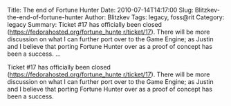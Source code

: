 Title: The end of Fortune Hunter
Date: 2010-07-14T14:17:00
Slug: Blitzkev-the-end-of-fortune-hunter
Author: Blitzkev
Tags: legacy, foss@rit
Category: legacy
Summary: Ticket #17 has officially been closed ([https://fedorahosted.org/fortune_hunte r/ticket/17](https://fedorahosted.org/fortune_hunter/ticket/17)). There will be more discussion on what I can further port over to the Game Engine; as Justin and I believe that porting Fortune Hunter over as a proof of concept has been a success.   ... 

Ticket #17 has officially been closed ([https://fedorahosted.org/fortune_hunte
r/ticket/17](https://fedorahosted.org/fortune_hunter/ticket/17)). There will
be more discussion on what I can further port over to the Game Engine; as
Justin and I believe that porting Fortune Hunter over as a proof of concept
has been a success.

